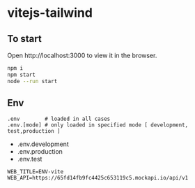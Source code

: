 # vitejs-tailwind

## To start

Open http://localhost:3000 to view it in the browser.

```bash
npm i
npm start
node --run start
```

## Env

```.env
.env        # loaded in all cases
.env.[mode] # only loaded in specified mode [ development, test,production ]
```

 * .env.development
 * .env.production
 * .env.test
 
```
WEB_TITLE=ENV-vite
WEB_API=https://65fd14fb9fc4425c653119c5.mockapi.io/api/v1
```